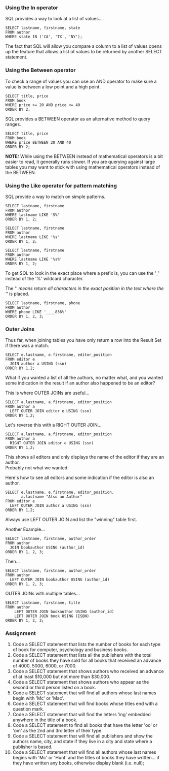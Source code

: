### Using the In operator 

SQL provides a way to look at a list of values....
```
SELECT lastname, firstname, state
FROM author
WHERE state IN ('CA', 'TX', 'NY');
```

The fact that SQL will allow you compare a column to a list of values opens up the feature that allows a list of values to be returned by another SELECT statement.  


### Using the Between operator 

To check a range of values you can use an AND operator to make sure a value is between a low point and a high point.  

```
SELECT title, price
FROM book
WHERE price >= 20 AND price <= 40
ORDER BY 2;
```

SQL provides a BETWEEN operator as an alternative method to query ranges.  
```
SELECT title, price
FROM book
WHERE price BETWEEN 20 AND 40
ORDER BY 2;
```

**NOTE:**  While using the BETWEEN instead of mathematical operators is a bit easier to read, it generally runs slower. If you are querying against large tables you may want to stick with using mathematical operators instead of the BETWEEN.  

### Using the Like operator for pattern matching 

SQL provide a way to match on simple patterns.  
```
SELECT lastname, firstname
FROM author
WHERE lastname LIKE 'S%'
ORDER BY 1, 2;
```

```
SELECT lastname, firstname
FROM author
WHERE lastname LIKE '%s'
ORDER BY 1, 2;
```

```
SELECT lastname, firstname
FROM author
WHERE lastname LIKE '%s%'
ORDER BY 1, 2;
```

To get SQL to look in the exact place where a prefix is, you can use the '_' instead of the '%' wildcard character.  

The '_' means return all characters in the exact position in the text where the '_' is placed.  

```
SELECT lastname, firstname, phone
FROM author
WHERE phone LIKE '____836%'
ORDER BY 1, 2, 3;
```

### Outer Joins

Thus far, when joining tables you have only return a row into the Result Set if there was a match.  
```
SELECT e.lastname, e.firstname, editor_position
FROM editor e
  JOIN author a USING (ssn)
ORDER BY 1,2;
```

What if you wanted a list of all the authors, no matter what, and you wanted some indication in the result if an author also happened to be an editor?  

This is where OUTER JOINs are useful...  
```
SELECT a.lastname, a.firstname, editor_position
FROM author a
  LEFT OUTER JOIN editor e USING (ssn)
ORDER BY 1,2;
```

Let's reverse this with a RIGHT OUTER JOIN...  
```
SELECT a.lastname, a.firstname, editor_position
FROM author a
  RIGHT OUTER JOIN editor e USING (ssn)
ORDER BY 1,2;
```
This shows all editors and only displays the name of the editor if they are an author.  
Probably not what we wanted.  

Here's how to see all editors and some indication if the editor is also an author.  
```
SELECT e.lastname, e.firstname, editor_position,
       a.lastname "Also an Author"
FROM editor e
  LEFT OUTER JOIN author a USING (ssn)
ORDER BY 1,2;
```
Always use LEFT OUTER JOIN and list the "winning" table first.  

Another Example...  
```
SELECT lastname, firstname, author_order
FROM author
  JOIN bookauthor USING (author_id)
ORDER BY 1, 2, 3;
```
Then...  
```
SELECT lastname, firstname, author_order
FROM author
  LEFT OUTER JOIN bookauthor USING (author_id)
ORDER BY 1, 2, 3;
```

OUTER JOINs with multiple tables...  
```
SELECT lastname, firstname, title
FROM author
	LEFT OUTER JOIN bookauthor USING (author_id)
	LEFT OUTER JOIN book USING (ISBN)
ORDER BY 1, 2, 3;
```

### Assignment
1. Code a SELECT statement that lists the number of books for each type of book for computer, psychology and business books.
2. Code a SELECT statement that lists all the publishers with the total number of books they have sold for all books that received an advance of 4000, 5000, 6000, or 7000.
3. Code a SELECT statement that shows authors who received an advance of at least $10,000 but not more than $30,000.
4. Code a SELECT statement that shows authors who appear as the second or third person listed on a book.
5. Code a SELECT statement that will find all authors whose last names begin with 'Mc' or 'Mac'.
6. Code a SELECT statement that will find books whose titles end with a question mark.
7. Code a SELECT statement that will find the letters 'ing' embedded anywhere in the title of a book.
8. Code a SELECT statement to find all books that have the letter 'oo' or 'om' as the 2nd and 3rd letter of their type.
9. Code a SELECT statement that will find all publishers and show the authors name, city, and state if they live in a city and state where a publisher is based.  
10. Code a SELECT statement that will find all authors whose last names begins with 'Mc' or 'Hunt' and the titles of books they have written... if they have written any books, otherwise display blank (i.e. null);  
